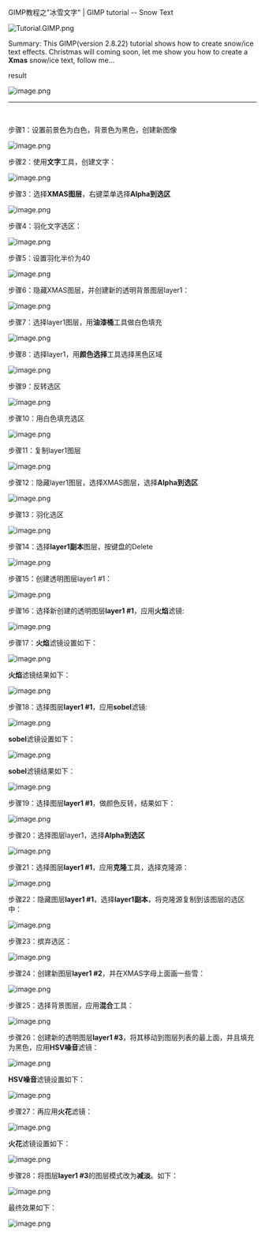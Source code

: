 GIMP教程之"冰雪文字" | GIMP tutorial -- Snow Text

![Tutorial.GIMP.png](https://res.cloudinary.com/hpiynhbhq/image/upload/v1511486986/feaponrcwwtwu0vmiizt.png)

Summary: This GIMP(version 2.8.22) tutorial shows how to create snow/ice text effects. 
Christmas will coming soon, let me show you how to create a **Xmas** snow/ice text, follow me...

result

![image.png](https://res.cloudinary.com/hpiynhbhq/image/upload/v1513935147/u271aghfkgusynoe7rp8.png)

---
</br>

步骤1：设置前景色为白色，背景色为黑色，创建新图像

![image.png](https://res.cloudinary.com/hpiynhbhq/image/upload/v1513927255/np5nozfuwj4umfs4rvbu.png)

步骤2：使用**文字**工具，创建文字：

![image.png](https://res.cloudinary.com/hpiynhbhq/image/upload/v1513927320/nmcwgseage02sckduodz.png)

步骤3：选择**XMAS图层**，右键菜单选择**Alpha到选区**

![image.png](https://res.cloudinary.com/hpiynhbhq/image/upload/v1513926395/lhvb6m8om0ylumavvvjy.png)

步骤4：羽化文字选区：

![image.png](https://res.cloudinary.com/hpiynhbhq/image/upload/v1513926436/istw9uyxwoytkdh4woxa.png)

步骤5：设置羽化半价为40

![image.png](https://res.cloudinary.com/hpiynhbhq/image/upload/v1513927418/ugqepv9b66kzkrzkwivq.png)

步骤6：隐藏XMAS图层，并创建新的透明背景图层layer1：

![image.png](https://res.cloudinary.com/hpiynhbhq/image/upload/v1513927486/wuzgwbf5mozoaoqz2opn.png)

步骤7：选择layer1图层，用**油漆桶**工具做白色填充

![image.png](https://res.cloudinary.com/hpiynhbhq/image/upload/v1513926777/wx4dugx8lpadvmdqzkbp.png)

步骤8：选择layer1，用**颜色选择**工具选择黑色区域

![image.png](https://res.cloudinary.com/hpiynhbhq/image/upload/v1513926964/g3y6xb85yv3rskmnwatv.png)

步骤9：反转选区

![image.png](https://res.cloudinary.com/hpiynhbhq/image/upload/v1513927014/xduvvdyha4hqvppd47ua.png)

步骤10：用白色填充选区

![image.png](https://res.cloudinary.com/hpiynhbhq/image/upload/v1513927589/oxiiihietkqrgetmg3yf.png)

步骤11：复制layer1图层

![image.png](https://res.cloudinary.com/hpiynhbhq/image/upload/v1513927686/d9zoyy5f9tnldbggodx7.png)

步骤12：隐藏layer1图层，选择XMAS图层，选择**Alpha到选区**

![image.png](https://res.cloudinary.com/hpiynhbhq/image/upload/v1513930690/gj1gnesaiaxescr7cpn4.png)

步骤13：羽化选区

![image.png](https://res.cloudinary.com/hpiynhbhq/image/upload/v1513930779/xpghxjybqm1h0o83cxqp.png)

步骤14：选择**layer1副本**图层，按键盘的Delete

![image.png](https://res.cloudinary.com/hpiynhbhq/image/upload/v1513930902/ur3gjii0sosfge1n4ff7.png)

步骤15：创建透明图层layer1 #1：

![image.png](https://res.cloudinary.com/hpiynhbhq/image/upload/v1513931049/ysp7z3g7jfiy1fo7unyd.png)

步骤16：选择新创建的透明图层**layer1 #1**，应用**火焰**滤镜:

![image.png](https://res.cloudinary.com/hpiynhbhq/image/upload/v1513931172/jntq8scnmehjum2hsyxu.png)

步骤17：**火焰**滤镜设置如下：

![image.png](https://res.cloudinary.com/hpiynhbhq/image/upload/v1513931365/fh5nmvfdexm2oabrhcyq.png)

**火焰**滤镜结果如下：

![image.png](https://res.cloudinary.com/hpiynhbhq/image/upload/v1513931443/xprrw8s0fkoq3uq8k6lk.png)

步骤18：选择图层**layer1 #1**，应用**sobel**滤镜:

![image.png](https://res.cloudinary.com/hpiynhbhq/image/upload/v1513931487/tcuturpowbx7r4qjk4r7.png)

**sobel**滤镜设置如下：

![image.png](https://res.cloudinary.com/hpiynhbhq/image/upload/v1513931657/m9xiahivfzou14uv6v0p.png)

**sobel**滤镜结果如下：

![image.png](https://res.cloudinary.com/hpiynhbhq/image/upload/v1513931700/rzehagohw6xqlkgs7lkp.png)

步骤19：选择图层**layer1 #1**，做颜色反转，结果如下：

![image.png](https://res.cloudinary.com/hpiynhbhq/image/upload/v1513931833/dqlify1zwzz602ybaikd.png)

步骤20：选择图层layer1，选择**Alpha到选区**

![image.png](https://res.cloudinary.com/hpiynhbhq/image/upload/v1513931940/suvcslbkp4ohhtsp1now.png)

步骤21：选择图层**layer1 #1**，应用**克隆**工具，选择克隆源：

![image.png](https://res.cloudinary.com/hpiynhbhq/image/upload/v1513932932/mkwyzzdowzqs0zziyljs.png)

步骤22：隐藏图层**layer1 #1**，选择**layer1副本**，将克隆源复制到该图层的选区中：

![image.png](https://res.cloudinary.com/hpiynhbhq/image/upload/v1513933141/nxytbzakixgzcvghkxzp.png)

步骤23：摈弃选区：

![image.png](https://res.cloudinary.com/hpiynhbhq/image/upload/v1513933274/yw6fx743m6zrphowldqh.png)

步骤24：创建新图层**layer1 #2**，并在XMAS字母上面画一些雪：

![image.png](https://res.cloudinary.com/hpiynhbhq/image/upload/v1513933619/qaukw8ajs0uiuzwbap6q.png)

步骤25：选择背景图层，应用**混合**工具：

![image.png](https://res.cloudinary.com/hpiynhbhq/image/upload/v1513933737/zzf5p9yaefbwboycx1ir.png)

步骤26：创建新的透明图层**layer1 #3**，将其移动到图层列表的最上面，并且填充为黑色，应用**HSV噪音**滤镜：

![image.png](https://res.cloudinary.com/hpiynhbhq/image/upload/v1513934059/zfotoohr89rv8atsbwmd.png)

**HSV噪音**滤镜设置如下：

![image.png](https://res.cloudinary.com/hpiynhbhq/image/upload/v1513934160/jj5izhck93ora6wzs4dd.png)

步骤27：再应用**火花**滤镜：

![image.png](https://res.cloudinary.com/hpiynhbhq/image/upload/v1513934253/lbzm2yoxcy298eb2aj93.png)

**火花**滤镜设置如下：

![image.png](https://res.cloudinary.com/hpiynhbhq/image/upload/v1513934329/e5lx5fkmwtrzrsqezkhk.png)

步骤28：将图层**layer1 #3**的图层模式改为**减淡**。如下：

![image.png](https://res.cloudinary.com/hpiynhbhq/image/upload/v1513935209/dylo9qpmpdlslef6fzmk.png)

最终效果如下：

![image.png](https://res.cloudinary.com/hpiynhbhq/image/upload/v1513935147/u271aghfkgusynoe7rp8.png)

